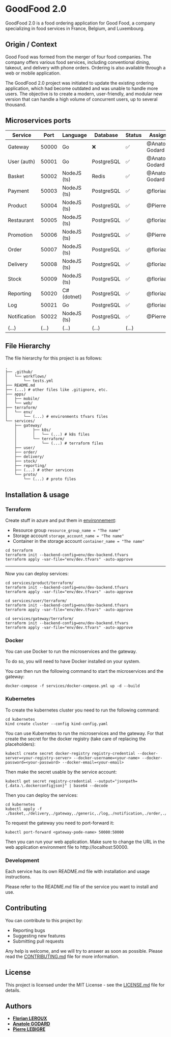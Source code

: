 # GoodFood 2.0

GoodFood 2.0 is a food ordering application for Good Food, a company specializing in food services in France, Belgium,
and Luxembourg.

## Origin / Context

Good Food was formed from the merger of four food companies. The company offers various food services, including
conventional dining, takeout, and delivery with phone orders. Ordering is also available through a web or mobile
application.

The GoodFood 2.0 project was initiated to update the existing ordering application, which had become outdated and was
unable to handle more users. The objective is to create a modern, user-friendly, and modular new version that can handle
a high volume of concurrent users, up to several thousand.

## Microservices ports

| Service      | Port  | Language    | Database   | Status | Assignee        |
| ------------ | ----- | ----------- | ---------- | ------ | --------------- |
| Gateway      | 50000 | Go          | ❌         | ✅     | @Anatole-Godard |
| User (auth)  | 50001 | Go          | PostgreSQL | ✅     | @Anatole-Godard |
| Basket       | 50002 | NodeJS (ts) | Redis      | ✅     | @Anatole-Godard |
| Payment      | 50003 | NodeJS (ts) | PostgreSQL | ✅     | @floriaaan      |
| Product      | 50004 | NodeJS (ts) | PostgreSQL | ✅     | @PierreLbg      |
| Restaurant   | 50005 | NodeJS (ts) | PostgreSQL | ✅     | @floriaaan      |
| Promotion    | 50006 | NodeJS (ts) | PostgreSQL | ✅     | @PierreLbg      |
| Order        | 50007 | NodeJS (ts) | PostgreSQL | ✅     | @floriaaan      |
| Delivery     | 50008 | NodeJS (ts) | PostgreSQL | ✅     | @floriaaan      |
| Stock        | 50009 | NodeJS (ts) | PostgreSQL | ✅     | @floriaaan      |
| Reporting    | 50020 | C# (dotnet) | PostgreSQL | ✅     | @floriaaan      |
| Log          | 50021 | Go          | PostgreSQL | ✅     | @floriaaan      |
| Notification | 50022 | NodeJS (ts) | PostgreSQL | ✅     | @PierreLbg      |
| (...)        | (...) | (...)       | (...)      | (...)  |

## File Hierarchy

The file hierarchy for this project is as follows:

```
.
├── .github/
│   └── workflows/
│       └── tests.yml
├── README.md
├── (...) # other files like .gitignore, etc.
├── apps/
│   ├── mobile/
│   └── web/
├── terraform/
│   └── env/
│       └── (...) # environments tfvars files
└── services/
    ├── gateway/
    │       ├── k8s/
    │       │   └── (...) # k8s files
    │       └── terraform/
    │           └── (...) # terraform files
    ├── user/
    ├── order/
    ├── delivery/
    ├── stock/
    ├── reporting/
    ├── (...) # other services
    └── proto/
        └── (...) # proto files
```

## Installation & usage

### Terraform

Create stuff in azure and put them in [environnement](terraform/env/dev-backend.tfvars):
 - Resource group `resource_group_name = "The name"`
 - Storage account `storage_account_name = "The name"`
 - Container in the storage account `container_name = "The name"`

```shell
cd terraform
terraform init --backend-config=env/dev-backend.tfvars
terraform apply -var-file="env/dev.tfvars" -auto-approve
```
---

Now you can deploy services:
```shell
cd services/product/terraform/
terraform init --backend-config=env/dev-backend.tfvars
terraform apply -var-file="env/dev.tfvars" -auto-approve
```

```shell
cd services/user/terraform/
terraform init --backend-config=env/dev-backend.tfvars
terraform apply -var-file="env/dev.tfvars" -auto-approve
```

```shell
cd services/gateway/terraform/
terraform init --backend-config=env/dev-backend.tfvars
terraform apply -var-file="env/dev.tfvars" -auto-approve
```
### Docker

You can use Docker to run the microservices and the gateway.

To do so, you will need to have Docker installed on your system.

You can then run the following command to start the microservices and the gateway:

```shell
docker-compose -f services/docker-compose.yml up -d --build
```

### Kubernetes

To create the kubernetes cluster you need to run the following command:
```shell
cd kubernetes
kind create cluster --config kind-config.yaml
```

You can use Kubernetes to run the microservices and the gateway.
For that create the secret for the docker registry (take care of replacing the placeholders):
```shell
kubectl create secret docker-registry registry-credential --docker-server=<your-registry-server> --docker-username=<your-name> --docker-password=<your-password> --docker-email=<your-email>
```

Then make the secret usable by the service account:
```shell
kubectl get secret registry-credential --output="jsonpath={.data.\.dockerconfigjson}" | base64 --decode
```

Then you can deploy the services:
```shell
cd kubernetes
kubectl apply -f ./basket,./delivery,./gateway,./generic,./log,./notification,./order,./payment,./product,./promotion,./restaurant,./stock,./user
```

To request the gateway you need to port-forward it:
```shell
kubectl port-forward <gateway-pode-name> 50000:50000
```

Then you can run your web application. Make sure to change the URL in the web application environment file to http://localhost:50000.

### Development

Each service has its own README.md file with installation and usage instructions.

Please refer to the README.md file of the service you want to install and use.

## Contributing

You can contribute to this project by:

- Reporting bugs
- Suggesting new features
- Submitting pull requests

Any help is welcome, and we will try to answer as soon as possible.
Please read the [CONTRIBUTING.md](CONTRIBUTING.md) file for more information.

## License

This project is licensed under the MIT License - see the [LICENSE.md](LICENSE.md) file for details.

## Authors

- **[Florian LEROUX](https://github.com/floriaaan)**
- **[Anatole GODARD](https://github.com/Anatole-Godard)**
- **[Pierre LEBIGRE](https://github.com/PierreLbg)**

